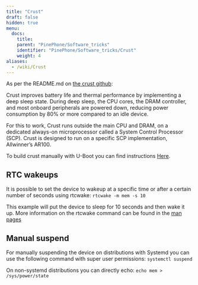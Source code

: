 ```yaml
---
title: "Crust"
draft: false
hidden: true
menu:
  docs:
    title:
    parent: "PinePhone/Software_tricks"
    identifier: "PinePhone/Software_tricks/Crust"
    weight: 4
aliases:
  - /wiki/Crust
---
```


As per the README.md on [the crust github](https://github.com/crust-firmware/crust):

Crust improves battery life and thermal performance by implementing a deep sleep state. During deep sleep, the CPU cores, the DRAM controller, and most onboard peripherals are powered down, reducing power consumption by 80% or more compared to an idle device.

For this to work, Crust runs outside the main CPU and DRAM, on a dedicated always-on microprocessor called a System Control Processor (SCP). Crust is designed to run on a specific SCP implementation, Allwinner’s AR100.

To build crust manually with U-Boot you can find instructions [Here](/documentation/General/U-Boot).

## RTC wakeups

It is possible to set the device to wakeup at a specific time or after a certain number of seconds using rtcwake: `rtcwake -m mem -s 10`

This example will put the device to sleep for 10 seconds and then wake it up. More information on the rtcwake command can be found in the [man pages](https://linux.die.net/man/8/rtcwake)

## Manual suspend

For manually suspending the device on distributions with Systemd you can use the following command with super user permissions: `systemctl suspend`

On non-systemd distributions you can directly echo: `echo mem > /sys/power/state`
